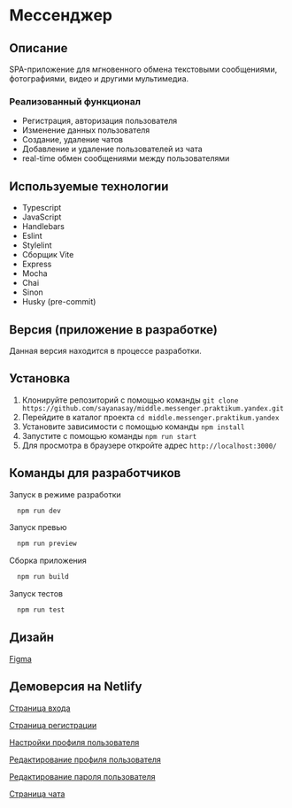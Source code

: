 # Мессенджер

## Описание
SPA-приложение для мгновенного обмена текстовыми сообщениями, фотографиями, видео и другими мультимедиа.

### Реализованный функционал
* Регистрация, авторизация пользователя
* Изменение данных пользователя
* Создание, удаление чатов
* Добавление и удаление пользователей из чата
* real-time обмен сообщениями между пользователями

## Используемые технологии
* Typescript
* JavaScript
* Handlebars
* Eslint
* Stylelint
* Cборщик Vite
* Express
* Mocha
* Chai
* Sinon
* Husky (pre-commit)

## Версия (приложение в разработке)
Данная версия находится в процессе разработки.

## Установка
1. Клонируйте репозиторий с помощью команды `git clone https://github.com/sayanasay/middle.messenger.praktikum.yandex.git`
2. Перейдите в каталог проекта `cd middle.messenger.praktikum.yandex`
3. Установите зависимости с помощью команды `npm install`
4. Запустите с помощью команды `npm run start`
5. Для просмотра в браузере откройте адрес `http://localhost:3000/`

## Команды для разработчиков
Запуск в режиме разработки

```bash
  npm run dev
```

Запуск превью

```bash
  npm run preview
```

Сборка приложения

```bash
  npm run build
```

Запуск тестов

```bash
  npm run test
```

## Дизайн
[Figma](https://www.figma.com/file/VYqs1JUo3CXoCioIoc86mY/Chat?type=design&node-id=0%3A1&mode=design&t=jksor0rEvQ4IhVMX-1)

## Демоверсия на Netlify
[Страница входа](https://deploy--zingy-banoffee-5b5585.netlify.app/) 

[Страница регистрации](https://zingy-banoffee-5b5585.netlify.app/sign-up) 

[Настройки профиля пользователя](https://zingy-banoffee-5b5585.netlify.app/settings)

[Редактирование профиля пользователя](https://zingy-banoffee-5b5585.netlify.app/edit-profile)

[Редактирование пароля пользователя](https://zingy-banoffee-5b5585.netlify.app/edit-password)

[Страница чата](https://zingy-banoffee-5b5585.netlify.app/messenger)
